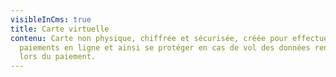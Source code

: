 ```yaml
---
visibleInCms: true
title: Carte virtuelle
contenu: Carte non physique, chiffrée et sécurisée, créée pour effectuer des
  paiements en ligne et ainsi se protéger en cas de vol des données renseignées
  lors du paiement.
---
```

